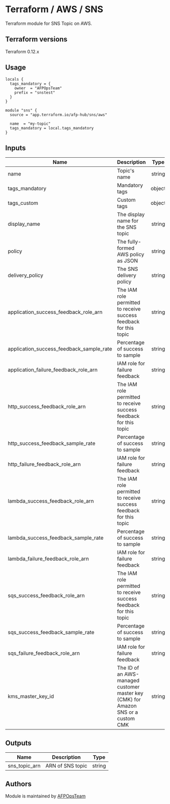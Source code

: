 # Terraform / AWS / SNS
Terraform module for SNS Topic on AWS.

## Terraform versions

Terraform 0.12.x

## Usage

```hcl
locals {
  tags_mandatory = {
    owner  = "AFPOpsTeam"
    prefix = "snstest"
  }
}

module "sns" {
  source = "app.terraform.io/afp-hub/sns/aws"
  
  name  = "my-topic"
  tags_mandatory = local.tags_mandatory
}
```

## Inputs

| Name | Description | Type | Default | Required |
|------|-------------|:----:|:-----:|:----------:|
| name | Topic's name | string | `""` | yes |
| tags_mandatory | Mandatory tags | object | {} | yes |
| tags_custom | Custom tags | object | {} | no |
| display_name | The display name for the SNS topic | string | null | no
| policy | The fully-formed AWS policy as JSON | string | null | no
| delivery_policy | The SNS delivery policy | string | null | false
| application_success_feedback_role_arn | The IAM role permitted to receive success feedback for this topic | string | null | no
| application_success_feedback_sample_rate | Percentage of success to sample | string | null | no
| application_failure_feedback_role_arn | IAM role for failure feedback | string | null | no
| http_success_feedback_role_arn | The IAM role permitted to receive success feedback for this topic | string | null | no
| http_success_feedback_sample_rate | Percentage of success to sample | string | null | no
| http_failure_feedback_role_arn | IAM role for failure feedback | string | null | no
| lambda_success_feedback_role_arn | The IAM role permitted to receive success feedback for this topic | string | null | no
| lambda_success_feedback_sample_rate | Percentage of success to sample | string | null | no
| lambda_failure_feedback_role_arn | IAM role for failure feedback | string | null | no
| sqs_success_feedback_role_arn | The IAM role permitted to receive success feedback for this topic | string | null | no
| sqs_success_feedback_sample_rate | Percentage of success to sample | string | null | no
| sqs_failure_feedback_role_arn | IAM role for failure feedback | string | null | no
| kms_master_key_id | The ID of an AWS-managed customer master key (CMK) for Amazon SNS or a custom CMK | string | null | no


## Outputs

| Name | Description | Type |
|------|-------------|:----:|
| sns_topic_arn | ARN of SNS topic | string |

## Authors

Module is maintained by [AFPOpsTeam](https://bitbucket.org/afpopsteam/terraform-aws-sns/src/master/)
